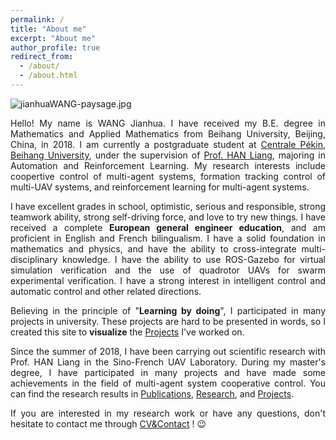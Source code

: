```yaml
---
permalink: /
title: "About me"
excerpt: "About me"
author_profile: true
redirect_from: 
  - /about/
  - /about.html
---
```


<img src="https://jianhua-WANG-BUAA.github.io/images/jianhuaWANG-paysage.jpg" alt="jianhuaWANG-paysage.jpg" border="0" />

<!-- Hello! My name is WANG Jianhua. I have received my B.E. degree in Mathematics and Applied Mathematics from Beihang University, Beijing, China, in 2018. I am currently a postgraduate student at [Centrale Pékin](http://ecpknen.buaa.edu.cn/), [Beihang University](https://ev.buaa.edu.cn/), under the supervision of [Prof. HAN Liang](https://www.hanliang.pro/), majoring in Automation and Reinforcement Learning.
My research interests include coopertive control of multi-agent systems, formation tracking control of multi-UAV systems, and reinforcement learning for multi-agent systems. -->

<p style="text-align:justify; text-justify:inter-ideograph;">
Hello! My name is WANG Jianhua. I have received my B.E. degree in Mathematics and Applied Mathematics from Beihang University, Beijing, China, in 2018. I am currently a postgraduate student at <a href="http://ecpknen.buaa.edu.cn/">Centrale Pékin</a>, <a href="https://ev.buaa.edu.cn/">Beihang University</a>, under the supervision of <a href="https://www.hanliang.pro/">Prof. HAN Liang</a>, majoring in Automation and Reinforcement Learning.
My research interests include coopertive control of multi-agent systems, formation tracking control of multi-UAV systems, and reinforcement learning for multi-agent systems.
</p>

<p style="text-align:justify; text-justify:inter-ideograph;">
I have excellent grades in school, optimistic, serious and responsible, strong teamwork ability, strong self-driving force, and love to try new things. I have received a complete <b>European general engineer education</b>, and am proficient in English and French bilingualism. I have a solid foundation in mathematics and physics, and have the ability to cross-integrate multi-disciplinary knowledge. 
I have the ability to use ROS-Gazebo for virtual simulation verification and the use of quadrotor UAVs for swarm experimental verification. I have a strong interest in intelligent control and automatic control and other related directions.
</p>


<p style="text-align:justify; text-justify:inter-ideograph;">
Believing in the principle of "<b>Learning by doing</b>", I participated in many projects in university. These projects are hard to be presented in words, so I created this site to <b>visualize</b> the <a href="https://jianhua-wang-buaa.github.io/Projects/">Projects</a> I've worked on.
</p>

<p style="text-align:justify; text-justify:inter-ideograph;">
Since the summer of 2018, I have been carrying out scientific research with Prof. HAN Liang in the Sino-French UAV Laboratory. During my master's degree, I have participated in many projects and have made some achievements in the field of multi-agent system cooperative control. You can find the research results in <a href="https://jianhua-wang-buaa.github.io/Publications/">Publications</a>, <a href="https://jianhua-wang-buaa.github.io/Publications/">Research</a>, and <a href="https://jianhua-wang-buaa.github.io/Publications/">Projects</a>.
</p>

<!-- My research fields mainly include cooperative control of multi-agent systems and formation tracking control of multi-UAV systems.  -->


<p style="text-align:justify; text-justify:inter-ideograph;">
If you are interested in my research work or have any questions, don't hesitate to contact me through <a href="https://jianhua-wang-buaa.github.io/cv/">CV&Contact</a> ! 😉
</p>


